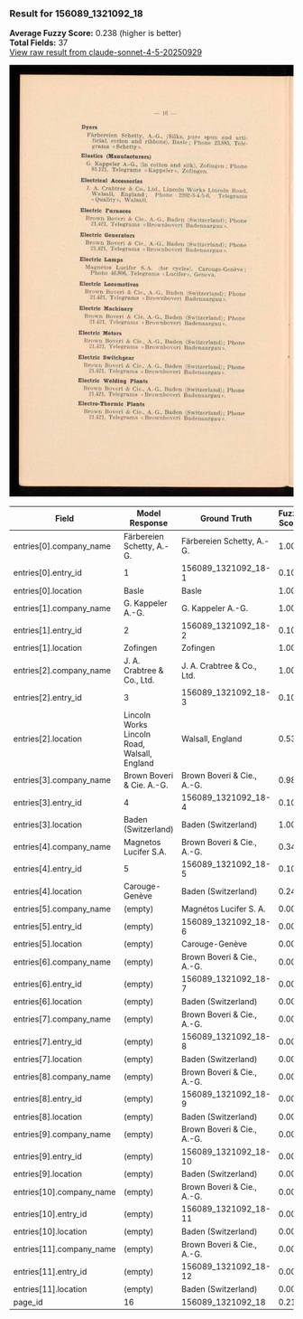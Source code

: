 ### Result for 156089_1321092_18
**Average Fuzzy Score:** 0.238 (higher is better)<br>
**Total Fields:** 37<br>
[View raw result from claude-sonnet-4-5-20250929](https://github.com/RISE-UNIBAS/humanities_data_benchmark/blob/main/results/2025-10-28/T0380/request_T0380_156089_1321092_18.json)

<img src="https://github.com/RISE-UNIBAS/humanities_data_benchmark/blob/main/benchmarks/company_lists/images/156089_1321092_18.jpg?raw=true" alt="156089_1321092_18" width="600px">

| Field | Model Response | Ground Truth | Fuzzy Score | Match |
|-------|----------------|--------------|-------------|-------|
| entries[0].company_name | Färbereien Schetty, A.-G. | Färbereien Schetty, A.-G. | 1.000 | ✅ |
| entries[0].entry_id | 1 | 156089_1321092_18-1 | 0.100 | ❌ |
| entries[0].location | Basle | Basle | 1.000 | ✅ |
| entries[1].company_name | G. Kappeler A.-G. | G. Kappeler A.-G. | 1.000 | ✅ |
| entries[1].entry_id | 2 | 156089_1321092_18-2 | 0.100 | ❌ |
| entries[1].location | Zofingen | Zofingen | 1.000 | ✅ |
| entries[2].company_name | J. A. Crabtree & Co., Ltd. | J. A. Crabtree & Co., Ltd. | 1.000 | ✅ |
| entries[2].entry_id | 3 | 156089_1321092_18-3 | 0.100 | ❌ |
| entries[2].location | Lincoln Works Lincoln Road, Walsall, England | Walsall, England | 0.533 | ❌ |
| entries[3].company_name | Brown Boveri & Cie. A.-G. | Brown Boveri & Cie., A.-G. | 0.980 | ✅ |
| entries[3].entry_id | 4 | 156089_1321092_18-4 | 0.100 | ❌ |
| entries[3].location | Baden (Switzerland) | Baden (Switzerland) | 1.000 | ✅ |
| entries[4].company_name | Magnetos Lucifer S.A. | Brown Boveri & Cie., A.-G. | 0.340 | ❌ |
| entries[4].entry_id | 5 | 156089_1321092_18-5 | 0.100 | ❌ |
| entries[4].location | Carouge-Genève | Baden (Switzerland) | 0.242 | ❌ |
| entries[5].company_name | (empty) | Magnétos Lucifer S. A. | 0.000 | ❌ |
| entries[5].entry_id | (empty) | 156089_1321092_18-6 | 0.000 | ❌ |
| entries[5].location | (empty) | Carouge-Genève | 0.000 | ❌ |
| entries[6].company_name | (empty) | Brown Boveri & Cie., A.-G. | 0.000 | ❌ |
| entries[6].entry_id | (empty) | 156089_1321092_18-7 | 0.000 | ❌ |
| entries[6].location | (empty) | Baden (Switzerland) | 0.000 | ❌ |
| entries[7].company_name | (empty) | Brown Boveri & Cie., A.-G. | 0.000 | ❌ |
| entries[7].entry_id | (empty) | 156089_1321092_18-8 | 0.000 | ❌ |
| entries[7].location | (empty) | Baden (Switzerland) | 0.000 | ❌ |
| entries[8].company_name | (empty) | Brown Boveri & Cie., A.-G. | 0.000 | ❌ |
| entries[8].entry_id | (empty) | 156089_1321092_18-9 | 0.000 | ❌ |
| entries[8].location | (empty) | Baden (Switzerland) | 0.000 | ❌ |
| entries[9].company_name | (empty) | Brown Boveri & Cie., A.-G. | 0.000 | ❌ |
| entries[9].entry_id | (empty) | 156089_1321092_18-10 | 0.000 | ❌ |
| entries[9].location | (empty) | Baden (Switzerland) | 0.000 | ❌ |
| entries[10].company_name | (empty) | Brown Boveri & Cie., A.-G. | 0.000 | ❌ |
| entries[10].entry_id | (empty) | 156089_1321092_18-11 | 0.000 | ❌ |
| entries[10].location | (empty) | Baden (Switzerland) | 0.000 | ❌ |
| entries[11].company_name | (empty) | Brown Boveri & Cie., A.-G. | 0.000 | ❌ |
| entries[11].entry_id | (empty) | 156089_1321092_18-12 | 0.000 | ❌ |
| entries[11].location | (empty) | Baden (Switzerland) | 0.000 | ❌ |
| page_id | 16 | 156089_1321092_18 | 0.211 | ❌ |

